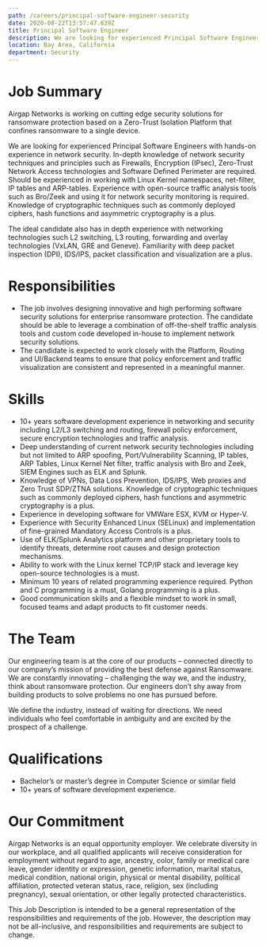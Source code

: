 ```yaml
---
path: /careers/principal-software-engineer-security
date: 2020-08-22T13:57:47.639Z
title: Principal Software Engineer
description: We are looking for experienced Principal Software Engineers with hands-on experience in network security. In-depth knowledge of network security techniques and principles such as Firewalls, Encryption (IPsec), Zero-Trust Network Access technologies and Software Defined Perimeter are required. Should be experienced in working with Linux Kernel namespaces, net-filter, IP tables and ARP-tables. Experience with open-source traffic analysis tools such as Bro/Zeek and using it for network security monitoring is required. Knowledge of cryptographic techniques such as commonly deployed ciphers, hash functions and asymmetric cryptography is a plus.
location: Bay Area, California
department: Security
---
```

# Job Summary
Airgap Networks is working on cutting edge security solutions for ransomware protection based on a Zero-Trust Isolation Platform that confines ransomware to a single device.

We are looking for experienced Principal Software Engineers with hands-on experience in network security. In-depth knowledge of network security techniques and principles such as Firewalls, Encryption (IPsec), Zero-Trust Network Access technologies and Software Defined Perimeter are required. Should be experienced in working with Linux Kernel namespaces, net-filter, IP tables and ARP-tables. Experience with open-source traffic analysis tools such as Bro/Zeek and using it for network security monitoring is required. Knowledge of cryptographic techniques such as commonly deployed ciphers, hash functions and asymmetric cryptography is a plus.

The ideal candidate also has in depth experience with networking technologies such L2 switching, L3 routing, forwarding and overlay technologies (VxLAN, GRE and Geneve). Familiarity with deep packet inspection (DPI), IDS/IPS, packet classification and visualization are a plus.

# Responsibilities
- The job involves designing innovative and high performing software security solutions for enterprise ransomware protection. The candidate should be able to leverage a combination of off-the-shelf traffic analysis tools and custom code developed in-house to implement network security solutions.
- The candidate is expected to work closely with the Platform, Routing and UI/Backend teams to ensure that policy enforcement and traffic visualization are consistent and represented in a meaningful manner.

# Skills
- 10+ years software development experience in networking and security including L2/L3 switching and routing, firewall policy enforcement, secure encryption technologies and traffic analysis.
- Deep understanding of current network security technologies including but not limited to ARP spoofing, Port/Vulnerability Scanning, IP tables, ARP Tables, Linux Kernel Net filter, traffic analysis with Bro and Zeek, SIEM Engines such as ELK and Splunk.
- Knowledge of VPNs, Data Loss Prevention, IDS/IPS, Web proxies and Zero Trust SDP/ZTNA solutions. Knowledge of cryptographic techniques such as commonly deployed ciphers, hash functions and asymmetric cryptography is a plus.
- Experience in developing software for VMWare ESX, KVM or Hyper-V.
- Experience with Security Enhanced Linux (SELinux) and implementation of fine-grained Mandatory Access Controls is a plus.
- Use of ELK/Splunk Analytics platform and other proprietary tools to identify threats, determine root causes and design protection mechanisms.
- Ability to work with the Linux kernel TCP/IP stack and leverage key open-source technologies is a must.
- Minimum 10 years of related programming experience required. Python and C programming is a must, Golang programming is a plus.
- Good communication skills and a flexible mindset to work in small, focused teams and adapt products to fit customer needs.

# The Team 
Our engineering team is at the core of our products – connected directly to our company’s mission of providing the best defense against Ransomware. We are constantly innovating – challenging the way we, and the industry, think about ransomware protection. Our engineers don’t shy away from building products to solve problems no one has pursued before. 
 
We define the industry, instead of waiting for directions. We need individuals who feel comfortable in ambiguity and are excited by the prospect of a challenge. 
 
# Qualifications 
- Bachelor’s or master’s degree in Computer Science or similar field 
- 10+ years of software development experience. 
 
# Our Commitment 
Airgap Networks is an equal opportunity employer. We celebrate diversity in our workplace, and all qualified applicants will receive consideration for employment without regard to age, ancestry, color, family or medical care leave, gender identity or expression, genetic information, marital status, medical condition, national origin, physical or mental disability, political affiliation, protected veteran status, race, religion, sex (including pregnancy), sexual orientation, or other legally protected characteristics. 
 
This Job Description is intended to be a general representation of the responsibilities and requirements of the job. However, the description may not be all-inclusive, and responsibilities and requirements are subject to change.